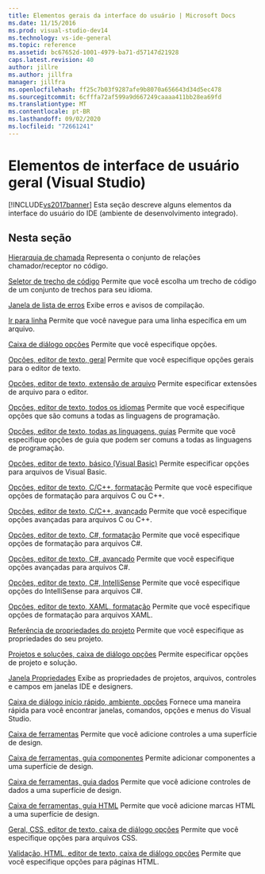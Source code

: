 ```yaml
---
title: Elementos gerais da interface do usuário | Microsoft Docs
ms.date: 11/15/2016
ms.prod: visual-studio-dev14
ms.technology: vs-ide-general
ms.topic: reference
ms.assetid: bc67652d-1001-4979-ba71-d57147d21928
caps.latest.revision: 40
author: jillre
ms.author: jillfra
manager: jillfra
ms.openlocfilehash: ff25c7b03f9287afe9b8070a656643d34d5ec478
ms.sourcegitcommit: 6cfffa72af599a9d667249caaaa411bb28ea69fd
ms.translationtype: MT
ms.contentlocale: pt-BR
ms.lasthandoff: 09/02/2020
ms.locfileid: "72661241"
---
```

# <a name="general-user-interface-elements-visual-studio"></a>Elementos de interface de usuário geral (Visual Studio)
[!INCLUDE[vs2017banner](../../includes/vs2017banner.md)]
Esta seção descreve alguns elementos da interface do usuário do IDE (ambiente de desenvolvimento integrado).

## <a name="in-this-section"></a>Nesta seção
 [Hierarquia de chamada](../../ide/reference/call-hierarchy.md) Representa o conjunto de relações chamador/receptor no código.

 [Seletor de trecho de código](../../ide/reference/code-snippet-picker.md) Permite que você escolha um trecho de código de um conjunto de trechos para seu idioma.

 [Janela de lista de erros](../../ide/reference/error-list-window.md) Exibe erros e avisos de compilação.

 [Ir para linha](../../ide/reference/go-to-line.md) Permite que você navegue para uma linha específica em um arquivo.

 [Caixa de diálogo opções](../../ide/reference/options-dialog-box-visual-studio.md) Permite que você especifique opções.

 [Opções, editor de texto, geral](../../ide/reference/options-text-editor-general.md) Permite que você especifique opções gerais para o editor de texto.

 [Opções, editor de texto, extensão de arquivo](../../ide/reference/options-text-editor-file-extension.md) Permite especificar extensões de arquivo para o editor.

 [Opções, editor de texto, todos os idiomas](../../ide/reference/options-text-editor-all-languages.md) Permite que você especifique opções que são comuns a todas as linguagens de programação.

 [Opções, editor de texto, todas as linguagens, guias](../../ide/reference/options-text-editor-all-languages-tabs.md) Permite que você especifique opções de guia que podem ser comuns a todas as linguagens de programação.

 [Opções, editor de texto, básico (Visual Basic)](../../ide/reference/options-text-editor-basic-visual-basic.md) Permite especificar opções para arquivos de Visual Basic.

 [Opções, editor de texto, C/C++, formatação](../../ide/reference/options-text-editor-c-cpp-formatting.md) Permite que você especifique opções de formatação para arquivos C ou C++.

 [Opções, editor de texto, C/C++, avançado](../../ide/reference/options-text-editor-c-cpp-advanced.md) Permite que você especifique opções avançadas para arquivos C ou C++.

 [Opções, editor de texto, C#, formatação](../../ide/reference/options-text-editor-csharp-formatting.md) Permite que você especifique opções de formatação para arquivos C#.

 [Opções, editor de texto, C#, avançado](../../ide/reference/options-text-editor-csharp-advanced.md) Permite que você especifique opções avançadas para arquivos C#.

 [Opções, editor de texto, C#, IntelliSense](../../ide/reference/options-text-editor-csharp-intellisense.md) Permite que você especifique opções do IntelliSense para arquivos C#.

 [Opções, editor de texto, XAML, formatação](../../ide/reference/options-text-editor-xaml-formatting.md) Permite que você especifique opções de formatação para arquivos XAML.

 [Referência de propriedades do projeto](../../ide/reference/project-properties-reference.md) Permite que você especifique as propriedades do seu projeto.

 [Projetos e soluções, caixa de diálogo opções](../../ide/reference/projects-and-solutions-options-dialog-box.md) Permite especificar opções de projeto e solução.

 [Janela Propriedades](../../ide/reference/properties-window.md) Exibe as propriedades de projetos, arquivos, controles e campos em janelas IDE e designers.

 [Caixa de diálogo início rápido, ambiente, opções](../../ide/reference/quick-launch-environment-options-dialog-box.md) Fornece uma maneira rápida para você encontrar janelas, comandos, opções e menus do Visual Studio.

 [Caixa de ferramentas](../../ide/reference/toolbox.md) Permite que você adicione controles a uma superfície de design.

 [Caixa de ferramentas, guia componentes](../../ide/reference/toolbox-components-tab.md) Permite adicionar componentes a uma superfície de design.

 [Caixa de ferramentas, guia dados](../../ide/reference/toolbox-data-tab.md) Permite que você adicione controles de dados a uma superfície de design.

 [Caixa de ferramentas, guia HTML](../../ide/reference/toolbox-html-tab.md) Permite que você adicione marcas HTML a uma superfície de design.

 [Geral, CSS, editor de texto, caixa de diálogo opções](https://msdn.microsoft.com/library/b33a7617-e69d-4a11-938e-2e218a34a10c) Permite que você especifique opções para arquivos CSS.

 [Validação, HTML, editor de texto, caixa de diálogo opções](https://msdn.microsoft.com/library/9c24ecfe-263e-4bf1-88de-d01be3992863) Permite que você especifique opções para páginas HTML.